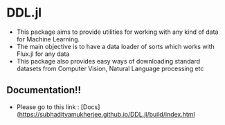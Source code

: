 # DDL.jl

- This package aims to provide utilities for working with any kind of data for Machine Learning.
- The main objective is to have a data loader of sorts which works with Flux.jl for any data
- This package also provides easy ways of downloading standard datasets from Computer Vision, Natural Language processing etc

## Documentation!!

- Please go to this link : [Docs](https://subhadityamukherjee.github.io/DDL.jl/build/index.html